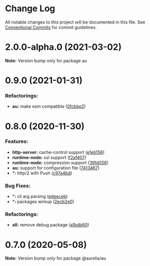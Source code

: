 # Change Log

All notable changes to this project will be documented in this file.
See [Conventional Commits](https://conventionalcommits.org) for commit guidelines.

<a name="2.0.0-alpha.0"></a>
# 2.0.0-alpha.0 (2021-03-02)

**Note:** Version bump only for package au

<a name="0.9.0"></a>
# 0.9.0 (2021-01-31)

### Refactorings:

* **au:** make esm compatible ([0fcbbe2](https://github.com/aurelia/aurelia/commit/0fcbbe2))

<a name="0.8.0"></a>
# 0.8.0 (2020-11-30)

### Features:

* **http-server:** cache-control support ([e1eb156](https://github.com/aurelia/aurelia/commit/e1eb156))
* **runtime-node:** ssl support ([f2af407](https://github.com/aurelia/aurelia/commit/f2af407))
* **runtime-node:** compression support ([39fd056](https://github.com/aurelia/aurelia/commit/39fd056))
* **au:** support for configuration file ([7413467](https://github.com/aurelia/aurelia/commit/7413467))
* ***:** http/2 with Push ([c97a4bd](https://github.com/aurelia/aurelia/commit/c97a4bd))


### Bug Fixes:

* ***:** cli arg parsing ([edeeceb](https://github.com/aurelia/aurelia/commit/edeeceb))
* ***:** packages wireup ([2ecb2e0](https://github.com/aurelia/aurelia/commit/2ecb2e0))


### Refactorings:

* **all:** remove debug package ([a1bdb60](https://github.com/aurelia/aurelia/commit/a1bdb60))

<a name="0.7.0"></a>
# 0.7.0 (2020-05-08)

**Note:** Version bump only for package @aurelia/au

